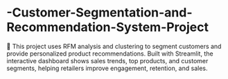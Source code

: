 # -Customer-Segmentation-and-Recommendation-System-Project
📌  This project uses RFM analysis and clustering to segment customers and provide personalized product recommendations. Built with Streamlit, the interactive dashboard shows sales trends, top products, and customer segments, helping retailers improve engagement, retention, and sales.
